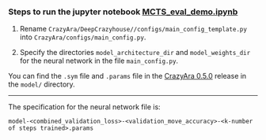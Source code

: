 ### Steps to run the jupyter notebook [MCTS_eval_demo.ipynb](https://github.com/QueensGambit/CrazyAra/blob/master/DeepCrazyhouse/src/samples/MCTS_eval_demo.ipynb)

1. Rename `CrazyAra/DeepCrazyhouse//configs/main_config_template.py` into `CrazyAra/configs/main_config.py`.

2. Specify the directories `model_architecture_dir` and `model_weights_dir` for the neural network
 in the file `main_config.py`.

You can find the `.sym` file and `.params` file in the
 [CrazyAra 0.5.0](https://github.com/QueensGambit/CrazyAra/releases) release in the `model/` directory.

---

The specification for the neural network file is:

`model-<combined_validation_loss>-<validation_move_accuracy>-<k-number of steps trained>.params`

